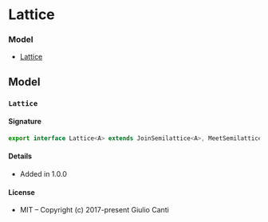 
# Lattice







### Model

* [Lattice](#lattice)

## Model


### `Lattice`




#### Signature

```typescript
export interface Lattice<A> extends JoinSemilattice<A>, MeetSemilattice<A> {}
```

#### Details

* Added in 1.0.0


#### License

* MIT – Copyright (c) 2017-present Giulio Canti